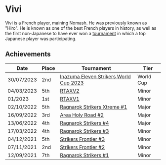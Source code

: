 # Vivi

Vivi is a French player, maining Nomash. He was previously known as "Hiro".
He is known as one of the best French players in history,
as well as the first non-Japanese to have ever won a [tournament](/inapedia/tournaments/sf/sf5.md) in which a
top Japanese player was participating.

## Achievements

| Date | Place | Tournament | Tier |
| - | - | - | - |
| 30/07/2023 | 2nd | [Inazuma Eleven Strikers World Cup 2023](/inapedia/tournaments/worldcup23.md) | World Cup |
| 04/03/2023 | 5th | [RTAXV2](/inapedia/tournaments/rtaxv/rtaxv2.md) | Minor |
| 01/2023 | 1st | [RTAXV1](/inapedia/tournaments/rtaxv/rtaxv1.md) | Minor |
| 02/10/2022 | 5th | [Ragnarok Strikers Xtreme #1](/inapedia/tournaments/ragna/ragnax1.md) | Major |
| 16/09/2022 | 3rd | [Area Holy Road #2](/inapedia/tournaments/misc/holyroad2.md) | Major |
| 13/06/2022 | 4th | [Ragnarok Strikers #4](/inapedia/tournaments/ragna/ragna4.md) | Major |
| 17/03/2022 | 4th | [Ragnarok Strikers #3](/inapedia/tournaments/ragna/ragna3.md) | Minor |
| 04/12/2021 | 5th | [Strikers Frontier #3](/inapedia/tournaments/sf/sf3.md) | Minor |
| 07/11/2021 | 2nd | [Strikers Frontier #2](/inapedia/tournaments/sf/sf2.md) | Minor |
| 12/09/2021 | 7th | [Ragnarok Strikers #1](/inapedia/tournaments/ragna/ragna1.md) | Minor |

